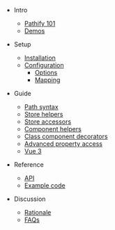 - Intro

    - [Pathify 101](/intro/pathify.md)
    - [Demos](/intro/demos.md)

- Setup

    - [Installation](/setup/install.md)
    - [Configuration](/setup/config.md)
        - [Options](/setup/options.md)
        - [Mapping](/setup/mapping.md)

- Guide

    - [Path syntax](/guide/paths.md)
    - [Store helpers](/guide/store.md)
    - [Store accessors](/guide/accessors.md)
    - [Component helpers](/guide/component.md)
    - [Class component decorators](/guide/decorators.md)
    - [Advanced property access](/guide/properties.md)
    - [Vue 3](/guide/composition-api.md)

- Reference

  - [API](/reference/api.md)
  - [Example code](/reference/code.md)

- Discussion

    - [Rationale](/discussion/rationale.md)
    - [FAQs](/discussion/faq.md)
    
